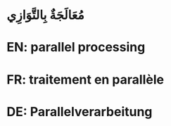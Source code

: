 # مُعَالَجَةٌ بِالتَّوَازِي

# EN: parallel processing

# FR: traitement en parallèle

# DE: Parallelverarbeitung
